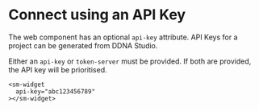 # Connect using an API Key

The web component has an optional `api-key` attribute. API Keys for a project can be generated from DDNA Studio.

Either an `api-key` or `token-server` must be provided. If both are provided, the API key will be prioritised.

```
<sm-widget
  api-key="abc123456789"
></sm-widget>
```
